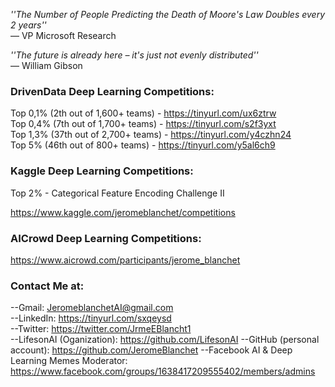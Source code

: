 *''The Number of People Predicting the Death of Moore's Law Doubles every 2 years''*   
― VP Microsoft Research   

*''The future is already here – it's just not evenly distributed''*   
― William Gibson   

### DrivenData Deep Learning Competitions:
Top 0,1% (2th out of 1,600+ teams) - https://tinyurl.com/ux6ztrw   
Top 0,4% (7th out of 1,700+ teams) - https://tinyurl.com/s2f3yxt   
Top 1,3% (37th out of 2,700+ teams) - https://tinyurl.com/y4czhn24   
Top 5% (46th out of 800+ teams) - https://tinyurl.com/y5al6ch9   

### Kaggle Deep Learning Competitions:
Top 2% - Categorical Feature Encoding Challenge II   

https://www.kaggle.com/jeromeblanchet/competitions   

### AICrowd Deep Learning Competitions:
https://www.aicrowd.com/participants/jerome_blanchet   

### Contact Me at:
--Gmail: JeromeblanchetAI@gmail.com   
--LinkedIn: https://tinyurl.com/sxqeysd   
--Twitter: https://twitter.com/JrmeEBlancht1    
--LifesonAI (Oganization): https://github.com/LifesonAI
--GitHub (personal account): https://github.com/JeromeBlanchet 
--Facebook AI & Deep Learning Memes Moderator: https://www.facebook.com/groups/1638417209555402/members/admins
